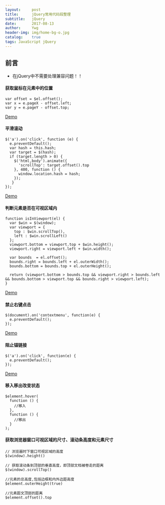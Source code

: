 ```yaml
---
layout:     post
title:      jQuery常用代码段整理
subtitle:   jQuery
date:       2017-08-13
author:     Ywg
header-img: img/home-bg-o.jpg
catalog:    true
tags: JavaScript jQuery
---
```


## 前言
- 在jQuery中不需要处理兼容问题！！

#### 获取鼠标在元素中的位置
```
var offset = $el.offset();
var x = e.pageX - offset.left;
var y = e.pageY - offset.top;
```
[Demo](https://codepen.io/ywg228/pen/LjjXbx)

#### 平滑滚动
```
$('a').on('click', function (e) {
  e.preventDefault();
  var hash = this.hash;
  var target = $(hash);
  if (target.length > 0) {
    $('html,body').animate({
      'scrollTop': target.offset().top
    }, 400, function () {
      window.location.hash = hash;
    });
   }
});
```

[Demo](https://codepen.io/ywg228/pen/jLLQmR)

#### 判断元素是否在可视区域内
```
function isInViewport(el) {
  var $win = $(window);
  var viewport = {
    top : $win.scrollTop(),
    left : $win.scrollLeft()
  };
  viewport.bottom = viewport.top + $win.height();
  viewport.right = viewport.left + $win.width();
  
  var bounds  = el.offset();
  bounds.right = bounds.left + el.outerWidth();
  bounds.bottom = bounds.top + el.outerHeight();
  
  return (viewport.bottom > bounds.top && viewport.right > bounds.left && bounds.bottom > viewport.top && bounds.right > viewport.left);
}
```

[Demo](https://codepen.io/ywg228/pen/eEEQyp)

#### 禁止右键点击
```
$(document).on('contextmenu', function(e) {
  e.preventDefault();
});
```
[Demo](https://codepen.io/ywg228/pen/jLLQpg)

#### 阻止锚链接
```
$('a').on('click', function(e) {
  e.preventDefault();
});
```
[Demo](https://codepen.io/ywg228/pen/rzzQbW)

#### 移入移出改变状态
```
$element.hover(
  function () {
    //移入
  },
  function () {
    //移出
  }
);
```

#### 获取浏览器窗口可视区域的尺寸、滚动条高度和元素尺寸
```
// 浏览器时下窗口可视区域的高度
$(window).height()

// 获取滚动条到顶部的垂直高度，即顶部文档被卷走的距离
$(window).scrollTop()
 
//元素的总高度,包括边框和内外边距高度
$element.outerHeight(true)

//元素距文顶部的距离
$element.offset().top
```
